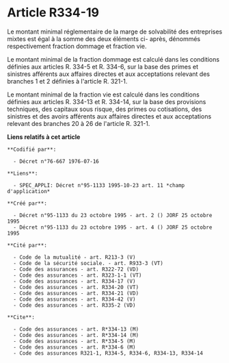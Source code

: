 # Article R334-19

Le montant minimal réglementaire de la marge de solvabilité des entreprises mixtes est égal à la somme des deux éléments ci-
après, dénommés respectivement fraction dommage et fraction vie.

Le montant minimal de la fraction dommage est calculé dans les conditions définies aux articles R. 334-5 et R. 334-6, sur la
base des primes et sinistres afférents aux affaires directes et aux acceptations relevant des branches 1 et 2 définies à
l'article R. 321-1.

Le montant minimal de la fraction vie est calculé dans les conditions définies aux articles R. 334-13 et R. 334-14, sur la
base des provisions techniques, des capitaux sous risque, des primes ou cotisations, des sinistres et des avoirs afférents
aux affaires directes et aux acceptations relevant des branches 20 à 26 de l'article R. 321-1.

**Liens relatifs à cet article**

	**Codifié par**:

	  - Décret n°76-667 1976-07-16

	**Liens**:

	  - SPEC_APPLI: Décret n°95-1133 1995-10-23 art. 11 *champ d'application*

	**Créé par**:

	  - Décret n°95-1133 du 23 octobre 1995 - art. 2 () JORF 25 octobre 1995
	  - Décret n°95-1133 du 23 octobre 1995 - art. 4 () JORF 25 octobre 1995

	**Cité par**:

	  - Code de la mutualité - art. R213-3 (V)
	  - Code de la sécurité sociale. - art. R933-3 (VT)
	  - Code des assurances - art. R322-72 (VD)
	  - Code des assurances - art. R323-1-1 (VT)
	  - Code des assurances - art. R334-17 (V)
	  - Code des assurances - art. R334-20 (VT)
	  - Code des assurances - art. R334-21 (VD)
	  - Code des assurances - art. R334-42 (V)
	  - Code des assurances - art. R335-2 (VD)

	**Cite**:

	  - Code des assurances - art. R*334-13 (M)
	  - Code des assurances - art. R*334-14 (M)
	  - Code des assurances - art. R*334-5 (M)
	  - Code des assurances - art. R*334-6 (M)
	  - Code des assurances R321-1, R334-5, R334-6, R334-13, R334-14
